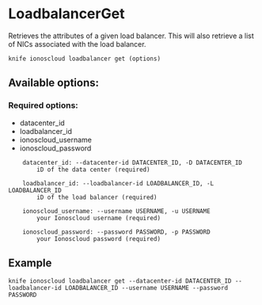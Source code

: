 # LoadbalancerGet

Retrieves the attributes of a given load balancer. This will also retrieve a list of NICs associated with the load balancer.

```text
knife ionoscloud loadbalancer get (options)
```

## Available options:

### Required options:

* datacenter_id
* loadbalancer_id
* ionoscloud_username
* ionoscloud_password

```text
    datacenter_id: --datacenter-id DATACENTER_ID, -D DATACENTER_ID
        iD of the data center (required)

    loadbalancer_id: --loadbalancer-id LOADBALANCER_ID, -L LOADBALANCER_ID
        iD of the load balancer (required)

    ionoscloud_username: --username USERNAME, -u USERNAME
        your Ionoscloud username (required)

    ionoscloud_password: --password PASSWORD, -p PASSWORD
        your Ionoscloud password (required)

```
## Example

```text
knife ionoscloud loadbalancer get --datacenter-id DATACENTER_ID --loadbalancer-id LOADBALANCER_ID --username USERNAME --password PASSWORD
```
